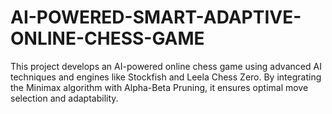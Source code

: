 # AI-POWERED-SMART-ADAPTIVE-ONLINE-CHESS-GAME
This project develops an AI-powered online  chess game using advanced AI techniques and  engines like Stockfish and Leela Chess Zero.  By integrating the Minimax algorithm with  Alpha-Beta Pruning, it ensures optimal move  selection and adaptability. 
